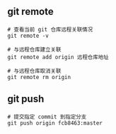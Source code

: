 ## git remote

```shell
# 查看当前 git 仓库远程关联情况
git remote -v

# 与远程仓库建立关联
git remote add origin 远程仓库地址

# 与远程仓库取消关联
git remote rm origin
```

## git push

```shell
# 提交指定 commit 到指定分支
git push origin fcb8463:master
```
